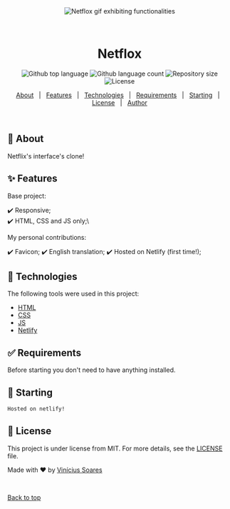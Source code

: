 <div align="center" id="top"> 
  <img src="./.github/app.gif" alt="Netflox gif exhibiting functionalities" />

  &#xa0;

  <!-- <a href="https://netflox.netlify.app">Demo</a> -->
</div>

<h1 align="center">Netflox</h1>

<p align="center">
  <img alt="Github top language" src="https://img.shields.io/github/languages/top/viniciussoaresti/netflox?color=56BEB8">

  <img alt="Github language count" src="https://img.shields.io/github/languages/count/viniciussoaresti/netflox?color=56BEB8">

  <img alt="Repository size" src="https://img.shields.io/github/repo-size/viniciussoaresti/netflox?color=56BEB8">

  <img alt="License" src="https://img.shields.io/github/license/viniciussoaresti/netflox?color=56BEB8">

  <!-- <img alt="Github issues" src="https://img.shields.io/github/issues/viniciussoaresti/netflox?color=56BEB8" /> -->

  <!-- <img alt="Github forks" src="https://img.shields.io/github/forks/viniciussoaresti/netflox?color=56BEB8" /> -->

  <!-- <img alt="Github stars" src="https://img.shields.io/github/stars/viniciussoaresti/netflox?color=56BEB8" /> -->
</p>

<!-- Status -->

<!-- <h4 align="center"> 
	🚧  Netflox 🚀 Under construction...  🚧
</h4> 

<hr> -->

<p align="center">
  <a href="#dart-about">About</a> &#xa0; | &#xa0; 
  <a href="#sparkles-features">Features</a> &#xa0; | &#xa0;
  <a href="#rocket-technologies">Technologies</a> &#xa0; | &#xa0;
  <a href="#white_check_mark-requirements">Requirements</a> &#xa0; | &#xa0;
  <a href="#checkered_flag-starting">Starting</a> &#xa0; | &#xa0;
  <a href="#memo-license">License</a> &#xa0; | &#xa0;
  <a href="https://github.com/viniciussoaresti" target="_blank">Author</a>
</p>

<br>

## :dart: About ##

Netflix's interface's clone!

## :sparkles: Features ##
Base project:

:heavy_check_mark: Responsive;\
:heavy_check_mark: HTML, CSS and JS only;\

My personal contributions:

:heavy_check_mark: Favicon;
:heavy_check_mark: English translation;
:heavy_check_mark: Hosted on Netlify (first time!);

## :rocket: Technologies ##

The following tools were used in this project:

- [HTML](https://developer.mozilla.org/pt-BR/docs/Web/HTML)
- [CSS](https://developer.mozilla.org/pt-BR/docs/Web/CSS)
- [JS](https://developer.mozilla.org/pt-BR/docs/Web/Javascript)
- [Netlify](https://www.netlify.com/)

## :white_check_mark: Requirements ##

Before starting you don't need to have anything installed.

## :checkered_flag: Starting ##

```bash
Hosted on netlify!
```

## :memo: License ##

This project is under license from MIT. For more details, see the [LICENSE](LICENSE.md) file.


Made with :heart: by <a href="https://github.com/viniciussoaresti" target="_blank">Vinícius Soares</a>

&#xa0;

<a href="#top">Back to top</a>
